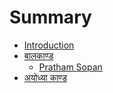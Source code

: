 # Summary

* [Introduction](README.md)
* [बालकाण्ड](chapter1.md)
  * [Pratham Sopan](chapter1/pratham-sopan.md)
* [अयोध्या काण्ड](chapter2.md)

